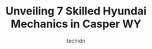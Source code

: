 ---
layout: ampstory
image: https://images.unsplash.com/photo-1503736334956-4c8f8e92946d?ixlib=rb-4.0.3&ixid=MnwxMjA3fDB8MHxwaG90by1wYWdlfHx8fGVufDB8fHx8&auto=format&fit=crop&w=640&h=853&q=80
author: techidn
featured: false
description: When it comes to finding reliable automotive experts in Casper WY, USA, look no further than the 7 best Hyundai Mechanic in the area. With their exceptional skills and dedication to providin
title: Unveiling 7 Skilled Hyundai Mechanics in Casper WY
cover:
   title: Unveiling 7 Skilled Hyundai Mechanics in Casper WY
   subtitle: Rickpate
   background: https://images.unsplash.com/photo-1503736334956-4c8f8e92946d?ixlib=rb-4.0.3&ixid=MnwxMjA3fDB8MHxwaG90by1wYWdlfHx8fGVufDB8fHx8&auto=format&fit=crop&w=640&h=853&q=80

pages: 
 - layout: thirds
   top: <h1>#1 Meineke Car Care Center</h1>
   bottom: "<p>Absolutely excellent for my brake and exhaust work on all eight of my cars. Always take it when they say, and the work is always completed on time. Estimate is always the</p>"
   background: https://www.knot35.com/toplist/wp-content/uploads/2023/06/best-hyundai-mechanic-1-in-casper-wy-1685840704.jpeg
   backgroundblur: true
 - layout: thirds
   top: <h1>#2 Doyle Johnsons Auto Repair</h1>
   bottom: "<p>651 W Collins Dr, Casper, WY 82601, United States</p>"
   background: https://www.knot35.com/toplist/wp-content/uploads/2023/06/best-hyundai-mechanic-2-in-casper-wy-1685840704.jpeg
   cta:
      link: https://www.knot35.com/toplist/unveiling-7-skilled-hyundai-mechanics-in-casper-wy/
      text: Unveiling 7 Skilled Hyundai Mechanics in Casper WY
 - layout: thirds
   top: <h1>#3 Honda of Casper Service Center</h1>
   bottom: "<p>3801 CY Ave, Casper, WY 82604, United States</p>"
   background: https://www.knot35.com/toplist/wp-content/uploads/2023/06/best-hyundai-mechanic-3-in-casper-wy-1685840704.jpeg
   cta:
      link: https://www.knot35.com/toplist/unveiling-7-skilled-hyundai-mechanics-in-casper-wy/
      text: Unveiling 7 Skilled Hyundai Mechanics in Casper WY
 - layout: thirds
   top: <h1>#4 Midas</h1>
   bottom: "<p>3130 CY Ave, Casper, WY 82604, United States</p>"
   background: https://images.unsplash.com/photo-1608501821300-4f99e58bba77?ixlib=rb-4.0.3&ixid=MnwxMjA3fDB8MHxwaG90by1wYWdlfHx8fGVufDB8fHx8&auto=format&fit=crop&w=640&h=853&q=80
   cta:
      link: https://www.knot35.com/toplist/unveiling-7-skilled-hyundai-mechanics-in-casper-wy/
      text: Unveiling 7 Skilled Hyundai Mechanics in Casper WY
 - layout: thirds
   top: <h1>#5 Farleys Imports Car Care, Inc. of Wyoming</h1>
   bottom: "<p>1351 E Yellowstone Hwy, Casper, WY 82601, United States</p>"
   background: https://images.unsplash.com/photo-1614648718611-0635f29016cb?ixlib=rb-4.0.3&ixid=MnwxMjA3fDB8MHxwaG90by1wYWdlfHx8fGVufDB8fHx8&auto=format&fit=crop&w=640&h=853&q=80
   cta:
      link: https://www.knot35.com/toplist/unveiling-7-skilled-hyundai-mechanics-in-casper-wy/
      text: Unveiling 7 Skilled Hyundai Mechanics in Casper WY
 - layout: thirds
   top: <h1>#6 Daves Automotive Service Center</h1>
   bottom: "<p>811 N Center St, Casper, WY 82601, United States</p>"
   background: https://images.unsplash.com/photo-1557672172-298e090bd0f1?ixlib=rb-4.0.3&ixid=MnwxMjA3fDB8MHxwaG90by1wYWdlfHx8fGVufDB8fHx8&auto=format&fit=crop&w=640&h=853&q=80
   cta:
      link: https://www.knot35.com/toplist/unveiling-7-skilled-hyundai-mechanics-in-casper-wy/
      text: Unveiling 7 Skilled Hyundai Mechanics in Casper WY
 - layout: thirds
   top: <h1>#7 Master Mechanic LLC</h1>
   bottom: "<p>1830 E Yellowstone Hwy, Casper, WY 82601, United States</p>"
   background: https://images.unsplash.com/photo-1527067829737-402993088e6b?ixlib=rb-4.0.3&ixid=MnwxMjA3fDB8MHxwaG90by1wYWdlfHx8fGVufDB8fHx8&auto=format&fit=crop&w=640&h=853&q=80
   cta:
      link: https://www.knot35.com/toplist/unveiling-7-skilled-hyundai-mechanics-in-casper-wy/
      text: Unveiling 7 Skilled Hyundai Mechanics in Casper WY
 - layout: thirds
   middle: Continue reading...
   background: https://images.unsplash.com/photo-1533998839656-76f5e4b2bccb?ixlib=rb-4.0.3&ixid=MnwxMjA3fDB8MHxwaG90by1wYWdlfHx8fGVufDB8fHx8&auto=format&fit=crop&w=640&h=853&q=80
   cta:
      link: https://www.knot35.com/toplist/unveiling-7-skilled-hyundai-mechanics-in-casper-wy/
      text: Unveiling 7 Skilled Hyundai Mechanics in Casper WY
      
---